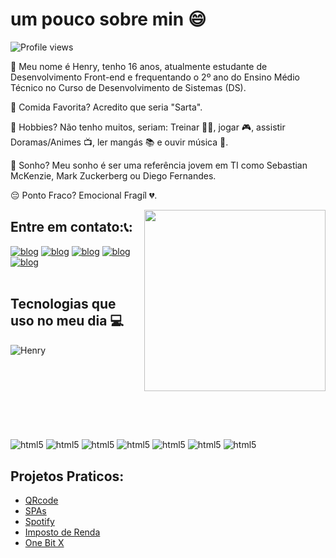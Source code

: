 
# um pouco sobre min 😄
<img src="https://komarev.com/ghpvc/?username=Henrytos&color=blue" alt="Profile views" />

👋 Meu nome é Henry, tenho 16 anos, atualmente estudante de Desenvolvimento Front-end e frequentando o 2º ano do Ensino Médio Técnico no Curso de Desenvolvimento de Sistemas (DS).

🍔 Comida Favorita? Acredito que seria "Sarta".

🎯 Hobbies? Não tenho muitos, seriam: Treinar 🏋️‍♂️, jogar 🎮, assistir Doramas/Animes 📺, ler mangás 📚 e ouvir música 🎵.

💭 Sonho? Meu sonho é ser uma referência jovem em TI como Sebastian McKenzie, Mark Zuckerberg ou Diego Fernandes.

😔 Ponto Fraco? Emocional Fragíl 💔.



<img align="right" width="290em" src="https://raw.githubusercontent.com/gist/Henrytos/262969ea6b4856cf1243d9e080448cc5/raw/cf92d8bd27766fe9d7e7a4c66557df4784ba85aa/euMesmo.svg"/>

## Entre em contato:📞:

[![blog](https://img.shields.io/badge/WhatsApp-25D366?style=for-the-badge&logo=whatsapp&logoColor=white)](https://wa.me/5511967603378)
[![blog](https://img.shields.io/badge/Facebook-1877F2?style=for-the-badge&logo=facebook&logoColor=white)](https://www.facebook.com/profile.php?id=100035259228757)
[![blog](https://img.shields.io/badge/Instagram-E4405F?style=for-the-badge&logo=instagram&logoColor=white)](https://www.instagram.com/_henry2928/)
[![blog](https://img.shields.io/badge/linkedin-0072b1?style=for-the-badge&logo=linkedin&logoColor=white)](https://www.linkedin.com/in/henry-franz-617841245/)
[![blog](https://img.shields.io/badge/DIscord-7289d9?style=for-the-badge&logo=Discord&logoColor=white)](https://discord.gg/a8sYJXvV)
<br>
<br>


## Tecnologias que uso no meu dia 💻

<img align="left" src="https://github-readme-stats.vercel.app/api/top-langs?username=Henrytos&show_icons=true&locale=en&layout=compact&theme=midnight-purple" alt="Henry" /><br><br><br><br><br><br><br><br>




<div style="display: inli_block">
<img align="center" alt="html5" src="https://img.shields.io/badge/HTML5-rgb(227,%2079,%2038)?style=for-the-badge&logo=html5&logoColor=white">
<img align="center" alt="html5" src="https://img.shields.io/badge/CSS3-rgb(21,%20114,%20182)?style=for-the-badge&logo=css3&logoColor=white">
<img align="center" alt="html5" src="https://img.shields.io/badge/Javascript-rgb(247,%20223,%2030)?style=for-the-badge&logo=javascript&logoColor=black">
<img align="center" alt="html5" src="https://img.shields.io/badge/TypeScript-rgb(49,120,198)?style=for-the-badge&logo=typescript&logoColor=white">
<img align="center" alt="html5" src="https://img.shields.io/badge/BOOTSTRAP-rgb(86,%2061,%20124)?style=for-the-badge&logo=bootstrap&logoColor=white">
<img align="center" alt="html5" src="https://img.shields.io/badge/tailwind-38bdf8?style=for-the-badge&logo=tailwindcss&logoColor=white">
<img align="center" alt="html5" src="https://img.shields.io/badge/React-2b303b?style=for-the-badge&logo=react&logoColor=61DBFB">


</div>
  


## Projetos Praticos:

- [QRcode](https://henrytos.github.io/Genereto/)  
- [SPAs](https://vercel.com/henryfranz/academia)  
- [Spotify](https://spotify-ten-sigma.vercel.app)
- [Imposto de Renda](https://spotify-raqf.vercel.app)
- [One Bit X](https://henrytos.github.io/onebitX/home.html)  


   
